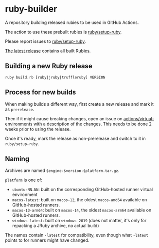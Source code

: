 # ruby-builder

A repository building released rubies to be used in GitHub Actions.

The action to use these prebuilt rubies is [ruby/setup-ruby](https://github.com/ruby/setup-ruby).

Please report issues to [ruby/setup-ruby](https://github.com/ruby/setup-ruby).

[The latest release](https://github.com/ruby/ruby-builder/releases/latest) contains all built Rubies.

## Building a new Ruby release

```
ruby build.rb [ruby|jruby|truffleruby] VERSION
```

## Process for new builds

When making builds a different way, first create a new release and mark it as `prerelease`.

Then if it might cause breaking changes, open an issue on
[actions/virtual-environments](https://github.com/actions/virtual-environments/issues) with a description of the changes.
This needs to be done 2 weeks prior to using the release.

Once it's ready, mark the release as non-prerelease and switch to it in `ruby/setup-ruby`.

## Naming

Archives are named `$engine-$version-$platform.tar.gz`.

`platform` is one of:
* `ubuntu-NN.NN`: built on the corresponding GitHub-hosted runner virtual environment
* `macos-latest`: built on `macos-12`, the oldest `macos-amd64` available on GitHub-hosted runners.
* `macos-13-arm64`: built on `macos-14`, the oldest `macos-arm64` available on GitHub-hosted runners.
* `windows-latest`: built on `windows-2019` (does not matter, it's only for repacking a JRuby archive, no actual build)

The names contain `-latest` for compatibility, even though what `-latest` points to for runners might have changed.

